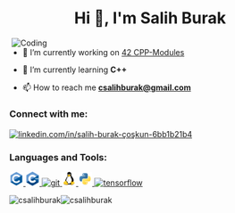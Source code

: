 <h1 align="center">Hi 👋, I'm Salih Burak</h1>
<img align="right" alt="Coding" width="500" src="https://media.tenor.com/qJ5evVs-_uUAAAAC/coding.gif">


- 🔭 I’m currently working on [42 CPP-Modules](https://projects.intra.42.fr/projects/cpp-module-02)

- 🌱 I’m currently learning **C++**

- 📫 How to reach me **csalihburak@gmail.com**

<h3 align="left">Connect with me:</h3>
<p align="left">
<a href="https://linkedin.com/in/https://www.linkedin.com/in/salih-burak-%c3%a7o%c5%9fkun-6bb1b21b4?lipi=urn%3ali%3apage%3ad_flagship3_profile_view_base_contact_details%3by87csxxetzarfpgjznaqow%3d%3d" target="blank"><img align="center" src="https://raw.githubusercontent.com/rahuldkjain/github-profile-readme-generator/master/src/images/icons/Social/linked-in-alt.svg" alt="linkedin.com/in/salih-burak-çoşkun-6bb1b21b4" height="15" width="15" /></a>
</p>

<h3 align="left">Languages and Tools:</h3>
<p align="left"> <a href="https://www.cprogramming.com/" target="_blank" rel="noreferrer"> <img src="https://raw.githubusercontent.com/devicons/devicon/master/icons/c/c-original.svg" alt="c" width="25" height="25"/> </a> <a href="https://www.w3schools.com/cpp/" target="_blank" rel="noreferrer"> <img src="https://raw.githubusercontent.com/devicons/devicon/master/icons/cplusplus/cplusplus-original.svg" alt="cplusplus" width="25" height="25"/> </a> <a href="https://git-scm.com/" target="_blank" rel="noreferrer"> <img src="https://www.vectorlogo.zone/logos/git-scm/git-scm-icon.svg" alt="git" width="25" height="25"/> </a> <a href="https://www.linux.org/" target="_blank" rel="noreferrer"> <img src="https://raw.githubusercontent.com/devicons/devicon/master/icons/linux/linux-original.svg" alt="linux" width="25" height="25"/> </a> <a href="https://www.python.org" target="_blank" rel="noreferrer"> <img src="https://raw.githubusercontent.com/devicons/devicon/master/icons/python/python-original.svg" alt="python" width="25" height="25"/> </a> <a href="https://www.tensorflow.org" target="_blank" rel="noreferrer"> <img src="https://www.vectorlogo.zone/logos/tensorflow/tensorflow-icon.svg" alt="tensorflow" width="25" height="25"/> </a> </p>

<img class="image-align-left" height = "180" src="https://github-readme-stats.vercel.app/api/top-langs?username=csalihburak&show_icons=true&theme=highcontrast&locale=en&layout=compact" alt="csalihburak"/><img class="image-align-left" height = "180" src="https://github-readme-streak-stats.herokuapp.com/?user=csalihburak&theme=highcontrast" alt="csalihburak"/>

